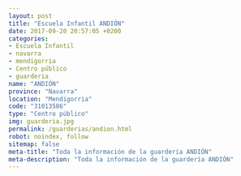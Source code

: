 ```yaml
---
layout: post
title: "Escuela Infantil ANDIÓN"
date: 2017-09-20 20:57:05 +0200
categories:
- Escuela Infantil
- navarra
- mendigorria
- Centro público
- guarderia
name: "ANDIÓN"
province: "Navarra"
location: "Mendigorria"
code: "31013586"
type: "Centro público"
img: guarderia.jpg
permalink: /guarderias/andion.html
robot: noindex, follow
sitemap: false
meta-title: "Toda la información de la guardería ANDIÓN"
meta-description: "Toda la información de la guardería ANDIÓN"
---
```

